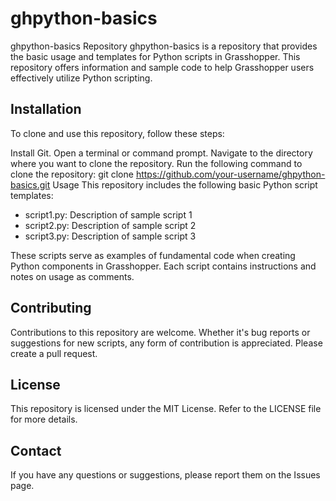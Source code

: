 # ghpython-basics

ghpython-basics Repository
ghpython-basics is a repository that provides the basic usage and templates for Python scripts in Grasshopper. This repository offers information and sample code to help Grasshopper users effectively utilize Python scripting.

## Installation
To clone and use this repository, follow these steps:

Install Git.
Open a terminal or command prompt.
Navigate to the directory where you want to clone the repository.
Run the following command to clone the repository:
git clone https://github.com/your-username/ghpython-basics.git
Usage
This repository includes the following basic Python script templates:

- script1.py: Description of sample script 1
- script2.py: Description of sample script 2
- script3.py: Description of sample script 3

These scripts serve as examples of fundamental code when creating Python components in Grasshopper. Each script contains instructions and notes on usage as comments.

## Contributing
Contributions to this repository are welcome. Whether it's bug reports or suggestions for new scripts, any form of contribution is appreciated. Please create a pull request.

## License
This repository is licensed under the MIT License. Refer to the LICENSE file for more details.

## Contact
If you have any questions or suggestions, please report them on the Issues page.

